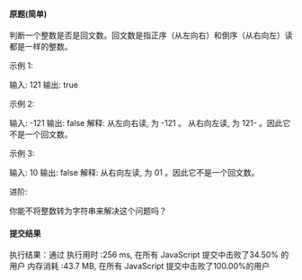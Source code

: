#### 原题(简单)

判断一个整数是否是回文数。回文数是指正序（从左向右）和倒序（从右向左）读都是一样的整数。

示例 1:

输入: 121
输出: true

示例 2:

输入: -121
输出: false
解释: 从左向右读, 为 -121 。 从右向左读, 为 121- 。因此它不是一个回文数。

示例 3:

输入: 10
输出: false
解释: 从右向左读, 为 01 。因此它不是一个回文数。

进阶:

你能不将整数转为字符串来解决这个问题吗？

#### 提交结果

执行结果：通过
执行用时 :256 ms, 在所有 JavaScript 提交中击败了34.50% 的用户
内存消耗 :43.7 MB, 在所有 JavaScript 提交中击败了100.00%的用户
